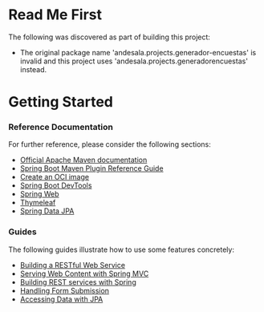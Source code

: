 # Read Me First
The following was discovered as part of building this project:

* The original package name 'andesala.projects.generador-encuestas' is invalid and this project uses 'andesala.projects.generadorencuestas' instead.

# Getting Started

### Reference Documentation
For further reference, please consider the following sections:

* [Official Apache Maven documentation](https://maven.apache.org/guides/index.html)
* [Spring Boot Maven Plugin Reference Guide](https://docs.spring.io/spring-boot/docs/2.6.12/maven-plugin/reference/html/)
* [Create an OCI image](https://docs.spring.io/spring-boot/docs/2.6.12/maven-plugin/reference/html/#build-image)
* [Spring Boot DevTools](https://docs.spring.io/spring-boot/docs/2.6.12/reference/htmlsingle/#using.devtools)
* [Spring Web](https://docs.spring.io/spring-boot/docs/2.6.12/reference/htmlsingle/#web)
* [Thymeleaf](https://docs.spring.io/spring-boot/docs/2.6.12/reference/htmlsingle/#web.servlet.spring-mvc.template-engines)
* [Spring Data JPA](https://docs.spring.io/spring-boot/docs/2.6.12/reference/htmlsingle/#data.sql.jpa-and-spring-data)

### Guides
The following guides illustrate how to use some features concretely:

* [Building a RESTful Web Service](https://spring.io/guides/gs/rest-service/)
* [Serving Web Content with Spring MVC](https://spring.io/guides/gs/serving-web-content/)
* [Building REST services with Spring](https://spring.io/guides/tutorials/rest/)
* [Handling Form Submission](https://spring.io/guides/gs/handling-form-submission/)
* [Accessing Data with JPA](https://spring.io/guides/gs/accessing-data-jpa/)

